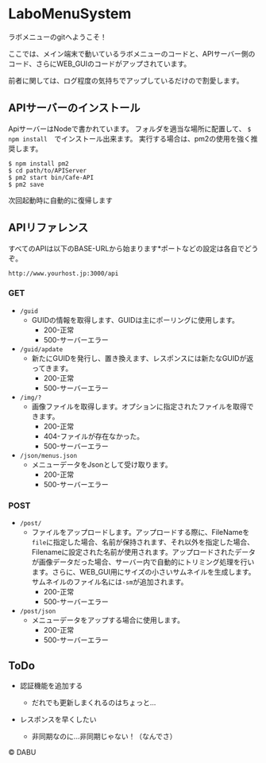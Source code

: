 # LaboMenuSystem
ラボメニューのgitへようこそ！

ここでは、メイン端末で動いているラボメニューのコードと、APIサーバー側のコード、さらにWEB_GUIのコードがアップされています。

前者に関しては、ログ程度の気持ちでアップしているだけので割愛します。

## APIサーバーのインストール
ApiサーバーはNodeで書かれています。
フォルダを適当な場所に配置して、 `$ npm install`　でインストール出来ます。
実行する場合は、pm2の使用を強く推奨します。

    $ npm install pm2
    $ cd path/to/APIServer
    $ pm2 start bin/Cafe-API
    $ pm2 save
次回起動時に自動的に復帰します

## APIリファレンス

すべてのAPIは以下のBASE-URLから始まります*ポートなどの設定は各自でどうぞ。

`http://www.yourhost.jp:3000/api`

### GET
- `/guid`
    - GUIDの情報を取得します、GUIDは主にポーリングに使用します。
        - 200-正常
        - 500-サーバーエラー
- `/guid/apdate`
    - 新たにGUIDを発行し、置き換えます、レスポンスには新たなGUIDが返ってきます。
        - 200-正常
        - 500-サーバーエラー
- `/img/?`
    - 画像ファイルを取得します。オプションに指定されたファイルを取得できます。
        - 200-正常
        - 404-ファイルが存在なかった。
        - 500-サーバーエラー
- `/json/menus.json`
    - メニューデータをJsonとして受け取ります。
        - 200-正常
        - 500-サーバーエラー

### POST
- `/post/`
    - ファイルをアップロードします。アップロードする際に、FileNameを`file`に指定した場合、名前が保持されます、それ以外を指定した場合、Filenameに設定された名前が使用されます。アップロードされたデータが画像データだった場合、サーバー内で自動的にトリミング処理を行います。さらに、WEB_GUI用にサイズの小さいサムネイルを生成します。サムネイルのファイル名には`-sm`が追加されます。
        - 200-正常
        - 500-サーバーエラー
- `/post/json`
    - メニューデータをアップする場合に使用します。
        - 200-正常
        - 500-サーバーエラー

## ToDo
- 認証機能を追加する
    - だれでも更新しまくれるのはちょっと...

- レスポンスを早くしたい
    - 非同期なのに...非同期じゃない！（なんでさ）

© DABU
